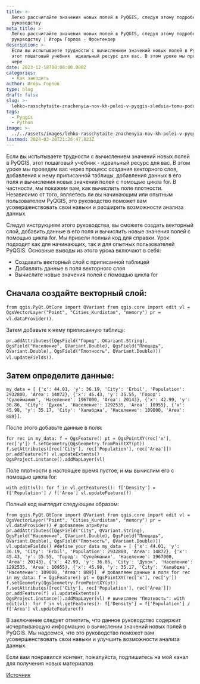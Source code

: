 ```yaml
---
title: >-
  Легко рассчитайте значения новых полей в PyQGIS, следуя этому подробному
  руководству
meta_title: >-
  Легко рассчитайте значения новых полей в PyQGIS, следуя этому подробному
  руководству | Игорь Горлов - Фронтeндер
description: >-
  Если вы испытываете трудности с вычислением значений новых полей в PyQGIS,
  этот пошаговый учебник  идеальный ресурс для вас. В этом уроке мы проведем вас
  чере
date: 2023-12-18T00:00:00.000Z
categories:
  - Как закодить
author: Игорь Горлов
type: blog
draft: false
slug: >-
  lehko-rasschytaite-znachenyia-nov-kh-polei-v-pyqgis-sleduia-tomu-podrobnomu-rukovodstvu
tags:
  - Pyqgis
  - Python
image: >-
  ../../assets/images/lehko-rasschytaite-znachenyia-nov-kh-polei-v-pyqgis-sleduia-tomu-podrobnomu-rukovodstvu-Dec-18-2023.avif
lastmod: 2024-03-20T21:26:47.823Z
---
```


Если вы испытываете трудности с вычислением значений новых полей в PyQGIS, этот пошаговый учебник - идеальный ресурс для вас. В этом уроке мы проведем вас через процесс создания векторного слоя, добавления к нему приписанной таблицы, добавления данных в его поля и вычисления новых значений полей с помощью цикла for. В частности, мы покажем вам, как вычислить поле плотности. Независимо от того, являетесь ли вы начинающим или опытным пользователем PyQGIS, это руководство поможет вам усовершенствовать свои навыки и расширить возможности анализа данных.

Следуя инструкциям этого руководства, вы сможете создать векторный слой, добавить данные в его поля и вычислить новые значения полей с помощью цикла for. Мы привели полный код для справки. Урок подходит как для начинающих, так и для опытных пользователей PyQGIS. Основные выводы из этого урока включают в себя:

- Создавать векторный слой с приписанной таблицей
- Добавлять данные в поля векторного слоя
- Вычислите новые значения полей с помощью цикла for

## Сначала создайте векторный слой:

`from qgis.PyQt.QtCore import QVariant from qgis.core import edit vl = QgsVectorLayer("Point", "Cities_Kurdistan", "memory") pr = vl.dataProvider()`.

Затем добавьте к нему приписанную таблицу:

`pr.addAttributes([QgsField("Город", QVariant.String), QgsField("Население", QVariant.Double), QgsField("Площадь", QVariant.Double), QgsField("Плотность", QVariant.Double)]) vl.updateFields()`.

## Затем определите данные:

`my_data = [ {'x': 44.01, 'y': 36.19, 'City': 'Erbil', 'Population': 2932800, 'Area': 14872}, {'x': 45.43, 'y': 35.55, 'Город': 'Сулеймания', 'Население': 1967000, 'Area': 20143}, {'x': 42.99, 'y': 36.86, 'City': 'Духок', 'Население': 1292535, 'Area': 10955}, {'x': 45.98, 'y': 35.17, 'City': 'Халабджа', 'Население': 109000, 'Area': 889}]`.

После этого добавьте данные в поля:

`for rec in my_data: f = QgsFeature() pt = QgsPointXY(rec['x'], rec['y']) f.setGeometry(QgsGeometry.fromPointXY(pt)) f.setAttributes([rec['City'], rec['Population'], rec['Area']]) pr.addFeature(f) vl.updateExtents() QgsProject.instance().addMapLayer(vl)`

Поле плотности в настоящее время пустое, и мы вычислим его с помощью цикла for:

`with edit(vl): for f in vl.getFeatures(): f['Density'] = f['Population'] / f['Area'] vl.updateFeature(f)`

Полный код выглядит следующим образом:

`from qgis.PyQt.QtCore import QVariant from qgis.core import edit vl = QgsVectorLayer("Point", "Cities_Kurdistan", "memory") pr = vl.dataProvider() # добавляем атрибуты pr.addAttributes([QgsField("City", QVariant.String), QgsField("Население", QVariant.Double), QgsField("Площадь", QVariant.Double), QgsField("Плотность", QVariant.Double)]) vl.updateFields() #define your data my_data = [ {'x': 44.01, 'y': 36.19, 'City': 'Erbil', 'Population': 2932800, 'Area': 14872}, {'x': 45.43, 'y': 35.55, 'Город': 'Сулеймания', 'Население': 1967000, 'Area': 20143}, {'x': 42.99, 'y': 36.86, 'City': 'Духок', 'Население': 1292535, 'Area': 10955}, {'x': 45.98, 'y': 35.17, 'City': 'Халабджа', 'Население': 109000, 'Area': 889}]  # добавляем данные в поля for rec in my_data: f = QgsFeature() pt = QgsPointXY(rec['x'], rec['y']) f.setGeometry(QgsGeometry.fromPointXY(pt)) f.setAttributes([rec['City'], rec['Population'], rec['Area']]) pr.addFeature(f) vl.updateExtents() QgsProject.instance().addMapLayer(vl) # вычисляем "Плотность": with edit(vl): for f in vl.getFeatures(): f['Density'] = f['Population'] / f['Area'] vl.updateFeature(f)`

В заключение следует отметить, что данное руководство содержит исчерпывающую информацию о вычислении значений новых полей в PyQGIS. Мы надеемся, что это руководство поможет вам усовершенствовать свои навыки и улучшить возможности анализа данных.

Если вам понравился контент, пожалуйста, подпишитесь на мой канал для получения новых материалов

[Источник](https://dev.to/azad77/15-easily-calculate-new-field-values-in-pyqgis-by-following-this-detailed-guide-3nko)
